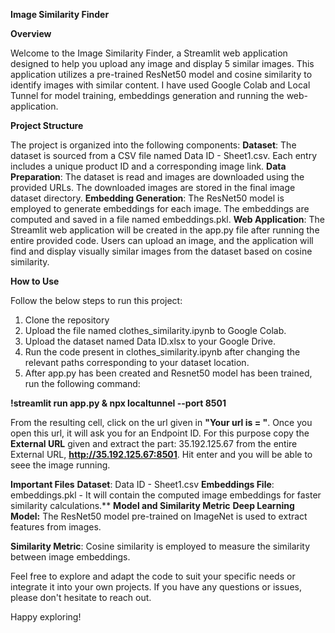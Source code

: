 **Image Similarity Finder**

**Overview**

Welcome to the Image Similarity Finder, a Streamlit web application designed to help you upload any image and display 5 similar images. This application utilizes a pre-trained ResNet50 model and cosine similarity to identify images with similar content. I have used Google Colab and Local Tunnel for model training, embeddings generation and running the web-application.

**Project Structure**

The project is organized into the following components:
**Dataset**: The dataset is sourced from a CSV file named Data ID - Sheet1.csv. Each entry includes a unique product ID and a corresponding image link.
**Data Preparation**: The dataset is read and images are downloaded using the provided URLs. The downloaded images are stored in the final image dataset directory.
**Embedding Generation**: The ResNet50 model is employed to generate embeddings for each image. The embeddings are computed and saved in a file named embeddings.pkl.
**Web Application**: The Streamlit web application will be created in the app.py file after running the entire provided code. Users can upload an image, and the application will find and display visually similar images from the dataset based on cosine similarity.

**How to Use**

Follow the below steps to run this project:
1. Clone the repository
2. Upload the file named clothes_similarity.ipynb to Google Colab.
3. Upload the dataset named Data ID.xlsx to your Google Drive.
4. Run the code present in clothes_similarity.ipynb after changing the relevant paths corresponding to your dataset location.
5. After app.py has been created and Resnet50 model has been trained, run the following command:

**!streamlit run app.py & npx localtunnel --port 8501**

From the resulting cell, click on the url given in **"Your url is = "**. Once you open this url, it will ask you for an Endpoint ID. For this purpose
copy the **External URL** given and extract the part: 35.192.125.67 from the entire External URL, **http://35.192.125.67:8501**. Hit enter and you will be able to seee
the image running.


**Important Files**
**Dataset**: Data ID - Sheet1.csv
**Embeddings File**: embeddings.pkl - It will contain the computed image embeddings for faster similarity calculations.**
**Model and Similarity Metric**
**Deep Learning Model:** The ResNet50 model pre-trained on ImageNet is used to extract features from images.

**Similarity Metric**: Cosine similarity is employed to measure the similarity between image embeddings. 


Feel free to explore and adapt the code to suit your specific needs or integrate it into your own projects. If you have any questions or issues, please don't hesitate to reach out.

Happy exploring!
